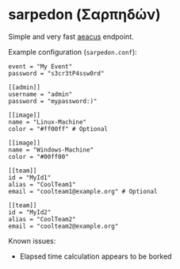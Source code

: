 # sarpedon (Σαρπηδών)

Simple and very fast [aeacus](https://github.com/sourque/aeacus) endpoint.

Example configuration (`sarpedon.conf`):

```
event = "My Event"
password = "s3cr3tP4ssw0rd"

[[admin]]
username = "admin"
password = "mypassword:)"

[[image]]
name = "Linux-Machine"
color = "#ff00ff" # Optional

[[image]]
name = "Windows-Machine"
color = "#00ff00"

[[team]]
id = "MyId1"
alias = "CoolTeam1"
email = "coolteam1@example.org" # Optional

[[team]]
id = "MyId2"
alias = "CoolTeam2"
email = "coolteam2@example.org"
```

Known issues:
- Elapsed time calculation appears to be borked
